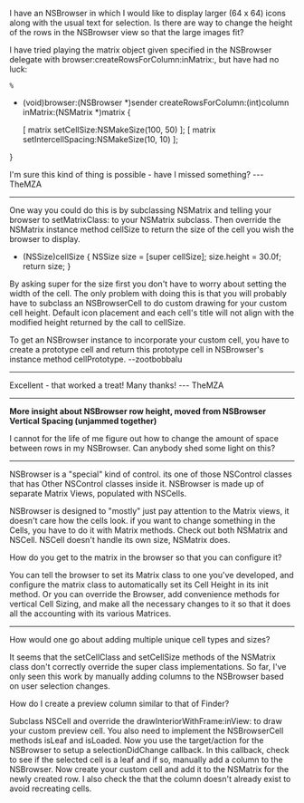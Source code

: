 

I have an NSBrowser in which I would like to display larger (64 x 64) icons along with the usual text for selection. Is there are way to change the height of the rows in the NSBrowser view so that the large images fit?

I have tried playing the matrix object given specified in the NSBrowser delegate with     browser:createRowsForColumn:inMatrix:, but have had no luck:

    %
- (void)browser:(NSBrowser *)sender createRowsForColumn:(int)column inMatrix:(NSMatrix *)matrix {

     [ matrix setCellSize:NSMakeSize(100, 50) ];
     [ matrix setIntercellSpacing:NSMakeSize(10, 10) ];

}


I'm sure this kind of thing is possible - have I missed something?  ---TheMZA

----

One way you could do this is by subclassing NSMatrix and telling your browser to     setMatrixClass: to your NSMatrix subclass. Then override the NSMatrix instance method     cellSize to return the size of the cell you wish the browser to display. 

    
- (NSSize)cellSize {
    NSSize size = [super cellSize];
    size.height = 30.0f;
    return size;
}


By asking     super for the size first you don't have to worry about setting the width of the cell. The only problem with doing this is that you will probably have to subclass an NSBrowserCell to do custom drawing for your custom cell height. Default icon placement and each cell's title will not align with the modified height returned by the call to     cellSize. 

To get an NSBrowser instance to incorporate your custom cell, you have to create a prototype cell and return this prototype cell in NSBrowser's instance method     cellPrototype.  --zootbobbalu

----

Excellent - that worked a treat! Many thanks!  --- TheMZA

----

**More insight about NSBrowser row height, moved from NSBrowser Vertical Spacing (unjammed together)**

I cannot for the life of me figure out how to change the amount of space between rows in my NSBrowser. Can anybody shed some light on this?

----

NSBrowser is a "special" kind of control. its one of those NSControl classes that has Other NSControl classes inside it.
NSBrowser is made up of separate Matrix Views, populated with NSCells. 

NSBrowser is designed to "mostly" just pay attention to the Matrix views, it doesn't care how the cells look.  if you want to change something in the Cells, you have to do it with Matrix methods. Check out both NSMatrix and NSCell. NSCell doesn't handle its own size, NSMatrix does.  

How do you get to the matrix in the browser so that you can configure it?

You can tell the browser to set its Matrix class to one you've developed, and configure the matrix class to automatically set its Cell Height in its init method.  Or you can override the Browser, add convenience methods for vertical Cell Sizing, and make all the necessary changes to it so that it does all the accounting with its various Matrices. 

----

How would one go about adding multiple unique cell types and sizes?  

It seems that the setCellClass and setCellSize methods of the NSMatrix class don't correctly override the super class implementations.  So far, I've only seen this work by manually adding columns to the NSBrowser based on user selection changes.

How do I create a preview column similar to that of Finder?

Subclass NSCell and override the drawInteriorWithFrame:inView: to draw your custom preview cell.  You also need to implement the NSBrowserCell methods isLeaf and isLoaded.  Now you use the target/action for the NSBrowser to setup a selectionDidChange callback. In this callback, check to see if the selected cell is a leaf and if so, manually add a column to the NSBrowser.  Now create your custom cell and add it to the NSMatrix for the newly created row.  I also check the that the column doesn't already exist to avoid recreating cells.
